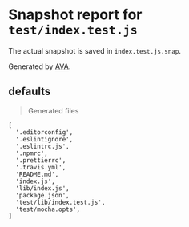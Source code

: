 # Snapshot report for `test/index.test.js`

The actual snapshot is saved in `index.test.js.snap`.

Generated by [AVA](https://ava.li).

## defaults

> Generated files

    [
      '.editorconfig',
      '.eslintignore',
      '.eslintrc.js',
      '.npmrc',
      '.prettierrc',
      '.travis.yml',
      'README.md',
      'index.js',
      'lib/index.js',
      'package.json',
      'test/lib/index.test.js',
      'test/mocha.opts',
    ]
